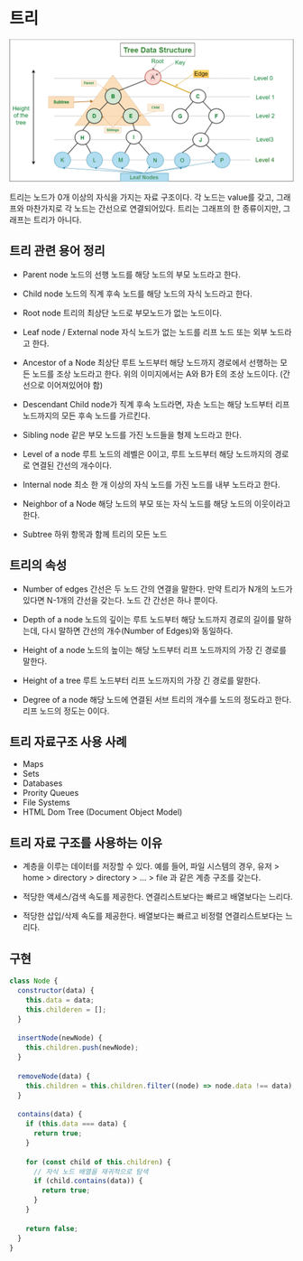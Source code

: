 # 트리

<img src="./images/Treedatastructure.png">

트리는 노드가 0개 이상의 자식을 가지는 자료 구조이다. 각 노드는 value를 갖고, 그래프와 마찬가지로 각 노드는 간선으로 연결되어있다. 트리는 그래프의 한 종류이지만, 그래프는 트리가 아니다.

## 트리 관련 용어 정리

- Parent node
  노드의 선행 노드를 해당 노드의 부모 노드라고 한다.

- Child node
  노드의 직계 후속 노드를 해당 노드의 자식 노드라고 한다.

- Root node
  트리의 최상단 노드로 부모노드가 없는 노드이다.

- Leaf node / External node
  자식 노드가 없는 노드를 리프 노드 또는 외부 노드라고 한다.

- Ancestor of a Node
  최상단 루트 노드부터 해당 노드까지 경로에서 선행하는 모든 노드를 조상 노드라고 한다. 위의 이미지에서는 A와 B가 E의 조상 노드이다. (간선으로 이어져있어야 함)

- Descendant
  Child node가 직계 후속 노드라면, 자손 노드는 해당 노드부터 리프 노드까지의 모든 후속 노드를 가르킨다.

- Sibling node
  같은 부모 노드를 가진 노드들을 형제 노드라고 한다.

- Level of a node
  루트 노드의 레벨은 0이고, 루트 노드부터 해당 노드까지의 경로로 연결된 간선의 개수이다.

- Internal node
  최소 한 개 이상의 자식 노드를 가진 노드를 내부 노드라고 한다.

- Neighbor of a Node
  해당 노드의 부모 또는 자식 노드를 해당 노드의 이웃이라고 한다.

- Subtree
  하위 항목과 함께 트리의 모든 노드

## 트리의 속성

- Number of edges
  간선은 두 노드 간의 연결을 말한다. 만약 트리가 N개의 노드가 있다면 N-1개의 간선을 갖는다. 노드 간 간선은 하나 뿐이다.

- Depth of a node
  노드의 깊이는 루트 노드부터 해당 노드까지 경로의 길이를 말하는데, 다시 말하면 간선의 개수(Number of Edges)와 동일하다.

- Height of a node
  노드의 높이는 해당 노드부터 리프 노드까지의 가장 긴 경로를 말한다.

- Height of a tree
  루트 노드부터 리프 노드까지의 가장 긴 경로를 말한다.

- Degree of a node
  해당 노드에 연결된 서브 트리의 개수를 노드의 정도라고 한다. 리프 노드의 정도는 0이다.

## 트리 자료구조 사용 사례

- Maps
- Sets
- Databases
- Prority Queues
- File Systems
- HTML Dom Tree (Document Object Model)

## 트리 자료 구조를 사용하는 이유

- 계층을 이루는 데이터를 저장할 수 있다.
  예를 들어, 파일 시스템의 경우, 유저 > home > directory > directory > ... > file 과 같은 계층 구조를 갖는다.

- 적당한 액세스/검색 속도를 제공한다.
  연결리스트보다는 빠르고 배열보다는 느리다.

- 적당한 삽입/삭제 속도를 제공한다.
  배열보다는 빠르고 비정렬 연결리스트보다는 느리다.

## 구현

```js
class Node {
  constructor(data) {
    this.data = data;
    this.childeren = [];
  }

  insertNode(newNode) {
    this.children.push(newNode);
  }

  removeNode(data) {
    this.children = this.children.filter((node) => node.data !== data);
  }

  contains(data) {
    if (this.data === data) {
      return true;
    }

    for (const child of this.children) {
      // 자식 노드 배열을 재귀적으로 탐색
      if (child.contains(data)) {
        return true;
      }
    }

    return false;
  }
}
```
